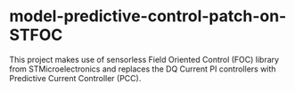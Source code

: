 # model-predictive-control-patch-on-STFOC
This project makes use of sensorless Field Oriented Control (FOC) library from STMicroelectronics and replaces the DQ Current PI controllers with Predictive Current Controller (PCC).

